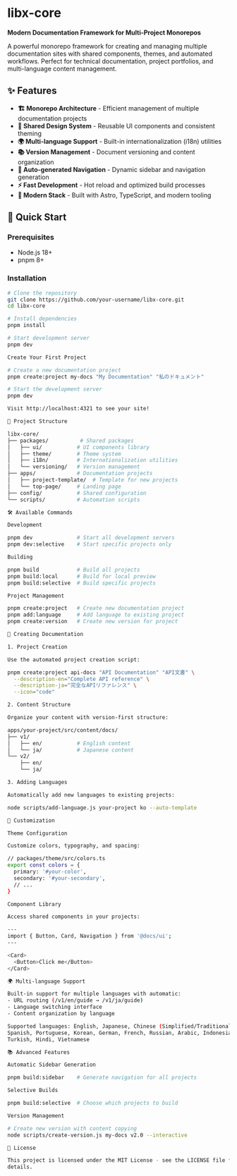 # libx-core

**Modern Documentation Framework for Multi-Project Monorepos**

A powerful monorepo framework for creating and managing multiple documentation
sites with shared components, themes, and automated workflows. Perfect for
technical documentation, project portfolios, and multi-language content
management.

## ✨ Features

- **🏗️ Monorepo Architecture** - Efficient management of multiple documentation
projects
- **🎨 Shared Design System** - Reusable UI components and consistent theming
- **🌍 Multi-language Support** - Built-in internationalization (i18n) utilities
- **📚 Version Management** - Document versioning and content organization
- **🚀 Auto-generated Navigation** - Dynamic sidebar and navigation generation
- **⚡ Fast Development** - Hot reload and optimized build processes
- **📱 Modern Stack** - Built with Astro, TypeScript, and modern tooling

## 🚀 Quick Start

### Prerequisites

- Node.js 18+
- pnpm 8+

### Installation

```bash
# Clone the repository
git clone https://github.com/your-username/libx-core.git
cd libx-core

# Install dependencies
pnpm install

# Start development server
pnpm dev

Create Your First Project

# Create a new documentation project
pnpm create:project my-docs "My Documentation" "私のドキュメント"

# Start the development server
pnpm dev

Visit http://localhost:4321 to see your site!

📁 Project Structure

libx-core/
├── packages/          # Shared packages
│   ├── ui/           # UI components library
│   ├── theme/        # Theme system
│   ├── i18n/         # Internationalization utilities
│   └── versioning/   # Version management
├── apps/             # Documentation projects
│   ├── project-template/  # Template for new projects
│   └── top-page/     # Landing page
├── config/           # Shared configuration
└── scripts/          # Automation scripts

🛠️ Available Commands

Development

pnpm dev              # Start all development servers
pnpm dev:selective    # Start specific projects only

Building

pnpm build            # Build all projects
pnpm build:local      # Build for local preview
pnpm build:selective  # Build specific projects

Project Management

pnpm create:project   # Create new documentation project
pnpm add:language     # Add language to existing project
pnpm create:version   # Create new version for project

📖 Creating Documentation

1. Project Creation

Use the automated project creation script:

pnpm create:project api-docs "API Documentation" "API文書" \
  --description-en="Complete API reference" \
  --description-ja="完全なAPIリファレンス" \
  --icon="code"

2. Content Structure

Organize your content with version-first structure:

apps/your-project/src/content/docs/
├── v1/
│   ├── en/           # English content
│   └── ja/           # Japanese content
└── v2/
    ├── en/
    └── ja/

3. Adding Languages

Automatically add new languages to existing projects:

node scripts/add-language.js your-project ko --auto-template

🎨 Customization

Theme Configuration

Customize colors, typography, and spacing:

// packages/theme/src/colors.ts
export const colors = {
  primary: '#your-color',
  secondary: '#your-secondary',
  // ...
}

Component Library

Access shared components in your projects:

---
import { Button, Card, Navigation } from '@docs/ui';
---

<Card>
  <Button>Click me</Button>
</Card>

🌍 Multi-language Support

Built-in support for multiple languages with automatic:
- URL routing (/v1/en/guide → /v1/ja/guide)
- Language switching interface
- Content organization by language

Supported languages: English, Japanese, Chinese (Simplified/Traditional),
Spanish, Portuguese, Korean, German, French, Russian, Arabic, Indonesian,
Turkish, Hindi, Vietnamese

📚 Advanced Features

Automatic Sidebar Generation

pnpm build:sidebar    # Generate navigation for all projects

Selective Builds

pnpm build:selective  # Choose which projects to build

Version Management

# Create new version with content copying
node scripts/create-version.js my-docs v2.0 --interactive

📄 License

This project is licensed under the MIT License - see the LICENSE file for
details.
